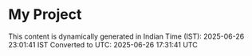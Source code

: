 # My Project

This content is dynamically generated in Indian Time (IST): 2025-06-26 23:01:41 IST
Converted to UTC: 2025-06-26 17:31:41 UTC
